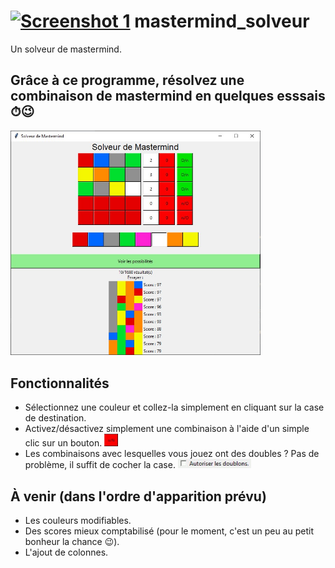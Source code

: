 <h1><a href="https://github.com/sev1527/mastermind_solveur/blob/main/programme/icone.ico?raw=true"><img alt="Screenshot 1" src="https://github.com/sev1527/mastermind_solveur/blob/main/programme/icone.ico?raw=true" height="30px"></a> mastermind_solveur</h1>
Un solveur de mastermind.

<h2>Grâce à ce programme, résolvez une combinaison de mastermind en quelques esssais ⏱😉</h2>  
<a href="https://github.com/sev1527/mastermind_solveur/blob/main/metadata/capture.jpg?raw=true"><img width=400 alt="Screenshot 1"
src="https://github.com/sev1527/mastermind_solveur/blob/main/metadata/capture.jpg?raw=true"></a>

<h2>Fonctionnalités</h2>
<ul>
  <li>Sélectionnez une couleur et collez-la simplement en cliquant sur la case de destination.</li>
  <li>Activez/désactivez simplement une combinaison à l'aide d'un simple clic sur un bouton. <a href="https://github.com/sev1527/mastermind_solveur/blob/main/metadata/capture_bouton.gif?raw=true"><img alt="animation" src="https://github.com/sev1527/mastermind_solveur/blob/main/metadata/capture_bouton.gif?raw=true" height="20px"></a>
</li>
  <li>Les combinaisons avec lesquelles vous jouez ont des doubles ? Pas de problème, il suffit de cocher la case. <a href="https://github.com/sev1527/mastermind_solveur/blob/main/metadata/capture_doublons.gif?raw=true"><img alt="animation"
src="https://github.com/sev1527/mastermind_solveur/blob/main/metadata/capture_doublons.gif?raw=true" height="15px"></a></li>
</ul>

<h2>À venir (dans l'ordre d'apparition prévu)</h2>
<ul>
  <li>Les couleurs modifiables.</li>
  <li>Des scores mieux comptabilisé (pour le moment, c'est un peu au petit bonheur la chance 😉).</l>
  <li>L'ajout de colonnes.</li>
</ul>
